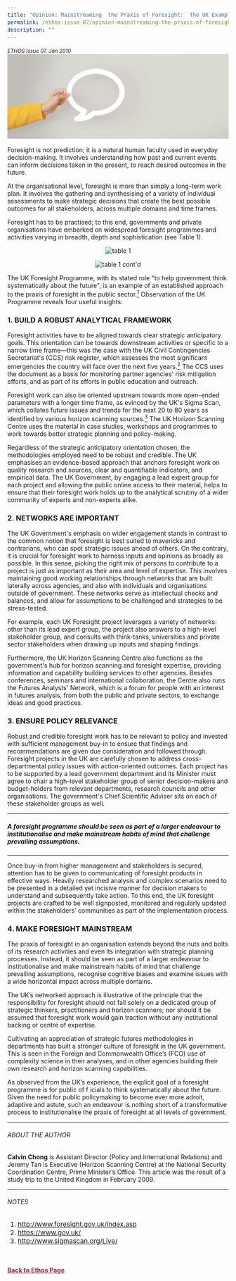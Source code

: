 ```yaml
---
title: "Opinion: Mainstreaming  the Praxis of Foresight:  The UK Example"
permalink: /ethos-issue-07/opinion-mainstreaming-the-praxis-of-foresight-the-uk-example/
description: ""
---
```

<style>

.back a
{
	color: #9f2943;
	font-weight: bold;
}

#banner img
{
	width:100%;
}
	
.author
{
border-bottom: 1px solid black;
margin-top:40px;
padding-bottom:30px;
border-top: 1px solid black;	

}

.author p {
	font-size: 0.9em;
	line-height:24px !important;
	}	

.break
{
   border-top: 1px solid  black;
   border-bottom: 1px solid black;
	 padding:20px;
	text-align:center;
	margin-top:50px;
}
	
.break1
{
font-family: Georgia;
	font-size:20px;
	font-style: italic;
	font-weight: bold;
}

.boxheader {
	color: white !important;
	}	

.containerbox {
	background-color: #eceedb;
	border-radius: 10px;
	padding: 5%;
	margin-top: 5%;
	
	}	

li {
	font-size: 15px !important;
	
	}	

</style>

<em><small>ETHOS Issue 07, Jan 2010</small></em>
<img src="/images/Landing_Banner_Images/banner_opinion.jpg">



<p>Foresight is not prediction; it is a natural human faculty used in everyday decision-making. It involves understanding how past and current events can inform decisions taken in the present, to reach desired outcomes in the future.</p>

<p>
At the organisational level, foresight is more than simply a long-term work plan. It involves the gathering and synthesising of a variety of individual assessments to make strategic decisions that create the best possible outcomes for all stakeholders, across multiple domains and time frames.</p>

<p>
Foresight has to be practised; to this end, governments and private organisations have embarked on widespread foresight programmes and activities varying in breadth, depth and sophistication (see Table 1).</p>

<p style="text-align: center;"><img title="Table 1 (1)" src="../../images/default-source/ethos-images/ethos-issue-7/table-1-(1).png?sfvrsn=8d23b416_0" data-displaymode="Original" alt="table 1"></p>

<p style="text-align: center;"><img title="Table 1 (2)" src="../../images/default-source/default-album/table-1-(2).png?sfvrsn=88f0016e_0" data-displaymode="Original" alt="table 1 cont'd"></p>

<p>The UK Foresight Programme, with its stated role "to help government think systematically about the future", is an example of an established approach to the praxis of foresight in the public sector.<a href="#notes"><sup>1</sup></a> Observation of the UK Programme reveals four useful insights:</p>

<h3>1. BUILD A ROBUST ANALYTICAL FRAMEWORK</h3>

<p>Foresight activities have to be aligned towards clear strategic anticipatory goals. This orientation can be towards downstream activities or specific to a narrow time frame—this was the case with the UK Civil Contingencies Secretariat's (CCS) risk register, which assesses the most significant emergencies the country will face over the next five years.<a href="#notes"><sup>2</sup></a> The CCS uses the document as a basis for monitoring partner agencies' risk mitigation efforts, and as part of its efforts in public education and outreach.</p>

<p>
Foresight work can also be oriented upstream towards more open-ended parameters with a longer time frame, as evinced by the UK's Sigma Scan, which collates future issues and trends for the next 20 to 80 years as identified by various horizon scanning sources.<a href="#notes"><sup>3</sup></a> The UK Horizon Scanning Centre uses the material in case studies, workshops and programmes to work towards better strategic planning and policy-making.</p>

<p>
Regardless of the strategic anticipatory orientation chosen, the methodologies employed need to be robust and credible. The UK emphasises an evidence-based approach that anchors foresight work on quality research and sources, clear and quantifiable indicators, and empirical data. The UK Government, by engaging a lead expert group for each project and allowing the public online access to their material, helps to ensure that their foresight work holds up to the analytical scrutiny of a wider community of experts and non-experts alike.</p>

<h3>2. NETWORKS ARE IMPORTANT</h3>

<p>The UK Government's emphasis on wider engagement stands in contrast to the common notion that foresight is best suited to mavericks and contrarians, who can spot strategic issues ahead of others. On the contrary, it is crucial for foresight work to harness inputs and opinions as broadly as possible. In this sense, picking the right mix of persons to contribute to a project is just as important as their area and level of expertise. This involves maintaining good working relationships through networks that are built laterally across agencies, and also with individuals and organisations outside of government. These networks serve as intellectual checks and balances, and allow for assumptions to be challenged and strategies to be stress-tested. </p>

<p>
For example, each UK Foresight project leverages a variety of networks: other than its lead expert group, the project also answers to a high-level stakeholder group, and consults with think-tanks, universities and private sector stakeholders when drawing up inputs and shaping findings.</p>

<p>
Furthermore, the UK Horizon Scanning Centre also functions as the government's hub for horizon scanning and foresight expertise, providing information and capability building services to other agencies. Besides conferences, seminars and international collaboration, the Centre also runs the Futures Analysts' Network, which is a forum for people with an interest in futures analysis, from both the public and private sectors, to exchange ideas and good practices.</p>

<h3>3. ENSURE POLICY RELEVANCE </h3>

<p>Robust and credible foresight work has to be relevant to policy and invested with sufficient management buy-in to ensure that findings and recommendations are given due consideration and followed through. Foresight projects in the UK are carefully chosen to address cross-departmental policy issues with action-oriented outcomes. Each project has to be supported by a lead government department and its Minister must agree to chair a high-level stakeholder group of senior decision-makers and budget-holders from relevant departments, research councils and other organisations. The government's Chief Scientific Adviser sits on each of these stakeholder groups as well.</p>

<hr>

<h5><em>
A foresight programme should be
seen as part of a larger endeavour
to institutionalise and make
mainstream habits of mind that
challenge prevailing assumptions.
</em></h5>

<hr>

<p>
Once buy-in from higher management and stakeholders is secured, attention has to be given to communicating of foresight products in effective ways. Heavily researched analysis and complex scenarios need to be presented in a detailed yet incisive manner for decision makers to understand and subsequently take action. To this end, the UK foresight projects are crafted to be well signposted, monitored and regularly updated within the stakeholders’ communities as part of the implementation process.</p>

<h3>4. MAKE FORESIGHT MAINSTREAM </h3>

<p>The praxis of foresight in an organisation extends beyond the nuts and bolts of its research activities and even its integration with strategic planning processes. Instead, it should be seen as part of a larger endeavour to institutionalise and make mainstream habits of mind that challenge prevailing assumptions, recognise cognitive biases and examine issues with a wide horizontal impact across multiple domains.</p>

<p>
The UK’s networked approach is illustrative of the principle that the responsibility for foresight should not fall solely on a dedicated group of strategic thinkers, practitioners and horizon scanners; nor should it be assumed that foresight work would gain traction without any institutional backing or centre of expertise.</p>

<p>
Cultivating an appreciation of strategic futures methodologies in departments has built a stronger culture of foresight in the UK government. This is seen in the Foreign and Commonwealth Office’s (FCO) use of complexity science in their analyses, and in other agencies building their own research and horizon scanning capabilities.</p>

<p>
As observed from the UK’s experience, the explicit goal of a foresight programme is for public of f icials to think systematically about the future. Given the need for public policymaking to become ever more adroit, adaptive and astute, such an endeavour is nothing short of a transformative process to institutionalise the praxis of foresight at all levels of government.</p>

<hr>

<h6>ABOUT THE AUTHOR</h6>

<p class="small-text"><strong>Calvin Chong</strong> is Assistant Director (Policy and International Relations) and Jeremy Tan is Executive (Horizon Scanning Centre) at the National Security Coordination Centre, Prime Minister’s Office. This article was the result of a study trip to the United Kingdom in February 2009.</p>

<hr>

<h6><a name="notes"></a>NOTES</h6>

<ol>
<li class="small-text"><a href="http://www.foresight.gov.uk/index.asp">http://www.foresight.gov.uk/index.asp</a></li>
<li class="small-text"><a href="https://www.gov.uk/">https://www.gov.uk/</a></li>
<li class="small-text"><a href="http://www.sigmascan.org/Live/">http://www.sigmascan.org/Live/</a></li>
</ol>






<br>
<br>	
<div class="back">
<a href="/ethos/">Back to Ethos Page</a>	
</div>